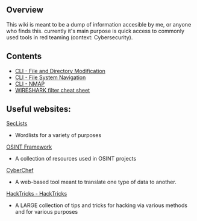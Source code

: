 ## Overview

This wiki is meant to be a dump of information accesible by me, or anyone who finds this.
currently it's main purpose is quick access to commonly used tools in red teaming (context: Cybersecurity).


## Contents

- [CLI - File and Directory Modification](./Github/CLI%20-%20File%20and%20Directory%20Modification.md)
- [CLI - File System Navigation](./Github/CLI%20-%20File%20System%20Navigation.md)
- [CLI - NMAP](./Github/CLI%20-%20NMAP.md)
- [WIRESHARK filter cheat sheet](./Github/WIRESHARK%20filter%20cheat%20sheet.md)


## Useful websites:

[SecLists](https://github.com/danielmiessler/SecLists)
- Wordlists for a variety of purposes

[OSINT Framework](https://osintframework.com/) 
- A collection of resources used in OSINT projects

[CyberChef](https://gchq.github.io/CyberChef/)
- A web-based tool meant to translate one type of data to another.

[HackTricks - HackTricks](https://book.hacktricks.wiki/en/index.html)
- A LARGE collection of tips and tricks for hacking via various methods and for various purposes
